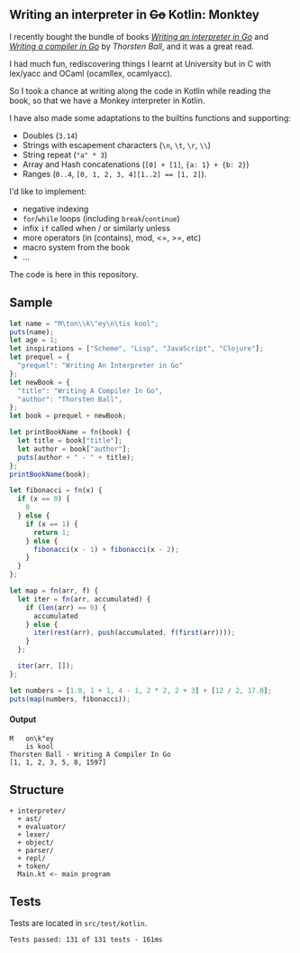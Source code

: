 ## Writing an interpreter in <strike>Go</strike> Kotlin: Monktey

I recently bought the bundle of books [*Writing an interpreter in Go*](https://interpreterbook.com/) and [*Writing a compiler in Go*](https://compilerbook.com/) by *Thorsten Ball*, and it was a great read.

I had much fun, rediscovering things I learnt at University but in C with lex/yacc and OCaml (ocamllex, ocamlyacc).

So I took a chance at writing along the code in Kotlin while reading the book, so that we have a Monkey interpreter in Kotlin.

I have also made some adaptations to the builtins functions and supporting:
- Doubles (`3.14`)
- Strings with escapement characters (`\n`, `\t`, `\r`, `\\`)
- String repeat (`"a" * 3`)
- Array and Hash concatenations (`[0] + [1]`, `{a: 1} + {b: 2}`)
- Ranges (`0..4`, `[0, 1, 2, 3, 4][1..2] == [1, 2]`).

I'd like to implement:
- negative indexing
- `for`/`while` loops (including `break`/`continue`)
- infix `if` called when / or similarly unless
- more operators (in (contains), mod, <=, >=, etc)
- macro system from the book
- ...

The code is here in this repository.

## Sample

```js
let name = "M\ton\\k\"ey\n\tis kool";
puts(name);
let age = 1;
let inspirations = ["Scheme", "Lisp", "JavaScript", "Clojure"];
let prequel = {
  "prequel": "Writing An Interpreter in Go"
};
let newBook = {
  "title": "Writing A Compiler In Go",
  "author": "Thorsten Ball",
};
let book = prequel + newBook;

let printBookName = fn(book) {
  let title = book["title"];
  let author = book["author"];
  puts(author + " - " + title);
};
printBookName(book);

let fibonacci = fn(x) {
  if (x == 0) {
    0
  } else {
    if (x == 1) {
      return 1;
    } else {
      fibonacci(x - 1) + fibonacci(x - 2);
    }
  }
};

let map = fn(arr, f) {
  let iter = fn(arr, accumulated) {
    if (len(arr) == 0) {
      accumulated
    } else {
      iter(rest(arr), push(accumulated, f(first(arr))));
    }
  };

  iter(arr, []);
};

let numbers = [1.0, 1 + 1, 4 - 1, 2 * 2, 2 + 3] + [12 / 2, 17.0];
puts(map(numbers, fibonacci));
```

#### Output

```text
M	on\k"ey
    is kool
Thorsten Ball - Writing A Compiler In Go
[1, 1, 2, 3, 5, 8, 1597]
```

## Structure

```
+ interpreter/
  + ast/ 
  + evaluator/
  + lexer/
  + object/
  + parser/
  + repl/
  + token/
  Main.kt <- main program
```

## Tests

Tests are located in `src/test/kotlin`.

```
Tests passed: 131 of 131 tests - 161ms
```
